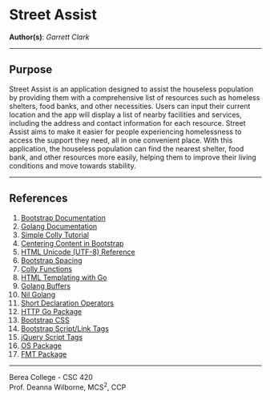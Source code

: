 # Street Assist

**Author(s)**: *Garrett Clark*

---
## Purpose

Street Assist is an application designed to assist the houseless population by providing them with a comprehensive list of resources such as homeless shelters, food banks, and other necessities. Users can input their current location and the app will display a list of nearby facilities and services, including the address and contact information for each resource. Street Assist aims to make it easier for people experiencing homelessness to access the support they need, all in one convenient place. With this application, the houseless population can find the nearest shelter, food bank, and other resources more easily, helping them to improve their living conditions and move towards stability.

---
## References

1. [Bootstrap Documentation](https://getbootstrap.com/docs/4.1/getting-started/introduction/)
2. [Golang Documentation](https://go.dev/doc/)
3. [Simple Colly Tutorial](https://www.youtube.com/watch?v=bfVxq-oQA3c)
4. [Centering Content in Bootstrap](https://www.youtube.com/watch?v=nx8jyWLy0e0)
5. [HTML Unicode (UTF-8) Reference](https://www.w3schools.com/charsets/ref_html_utf8.asp)
6. [Bootstrap Spacing](https://getbootstrap.com/docs/4.0/utilities/spacing/)
7. [Colly Functions](https://pkg.go.dev/github.com/gocolly/colly#section-readme)
8. [HTML Templating with Go](https://www.makeuseof.com/go-html-templating/)
9. [Golang Buffers](https://www.educba.com/golang-buffer/)
10. [Nil Golang](https://www.educative.io/answers/what-does-nil-mean-in-golang)
11. [Short Declaration Operators](https://www.geeksforgeeks.org/difference-between-var-keyword-and-short-declaration-operator-in-golang/)
12. [HTTP Go Package](https://pkg.go.dev/net/http)
13. [Bootstrap CSS](https://getbootstrap.com/docs/3.4/css/)
13. [Bootstrap Script/Link Tags](https://getbootstrap.com/docs/5.2/getting-started/introduction/)
14. [jQuery Script Tags](https://www.w3schools.com/jquery/jquery_get_started.asp)
15. [OS Package](https://pkg.go.dev/os)
16. [FMT Package](https://pkg.go.dev/fmt)

---
Berea College - CSC 420<br>
Prof. Deanna Wilborne, MCS<sup>2</sup>, CCP <br>
